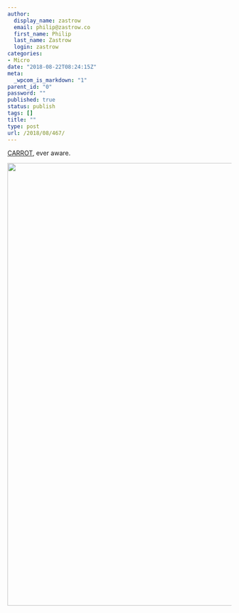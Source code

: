 ```yaml
---
author:
  display_name: zastrow
  email: philip@zastrow.co
  first_name: Philip
  last_name: Zastrow
  login: zastrow
categories:
- Micro
date: "2018-08-22T08:24:15Z"
meta:
  _wpcom_is_markdown: "1"
parent_id: "0"
password: ""
published: true
status: publish
tags: []
title: ""
type: post
url: /2018/08/467/
---
```

<p><a href="http://www.meetcarrot.com/weather/">CARROT</a>, ever aware.</p>
<p><img src="{{ site.baseurl }}/assets/2018/08/img_1733.jpg" class="size-full wp-image-469" height="996" width="1125" /></p>
